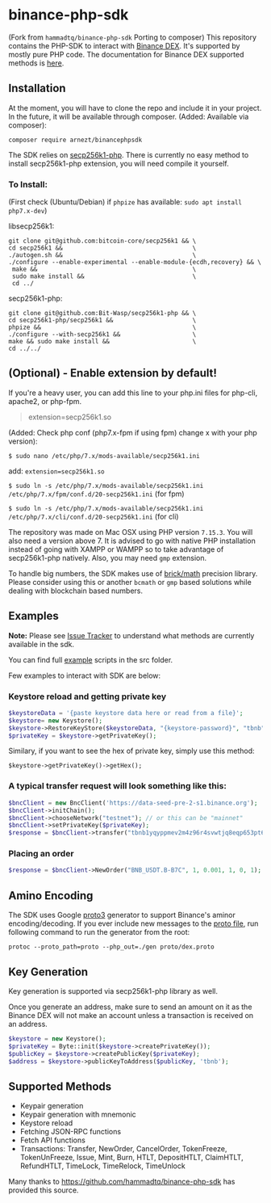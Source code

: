 # binance-php-sdk
(Fork from `hammadtq/binance-php-sdk` Porting to composer)
This repository contains the PHP-SDK to interact with [Binance DEX](http://binance.org). It's supported by mostly pure PHP code. The documentation for Binance DEX supported methods is [here](http://docs.binance.org).

## Installation

At the moment, you will have to clone the repo and include it in your project. In the future, it will be available through composer.
(Added: Available via composer):

`composer require arnezt/binancephpsdk`

The SDK relies on [secp256k1-php](https://github.com/Bit-Wasp/secp256k1-php). There is currently no easy method to install secp256k1-php extension, you will need compile it yourself.

### To Install:

(First check (Ubuntu/Debian) if `phpize` has available: `sudo apt install php7.x-dev`)

libsecp256k1:

    git clone git@github.com:bitcoin-core/secp256k1 && \
    cd secp256k1 &&                                    \
    ./autogen.sh &&                                    \
    ./configure --enable-experimental --enable-module-{ecdh,recovery} && \
     make &&                                           \
     sudo make install &&                              \
     cd ../


secp256k1-php:

    git clone git@github.com:Bit-Wasp/secp256k1-php && \
    cd secp256k1-php/secp256k1 &&                      \
    phpize &&                                          \ 
    ./configure --with-secp256k1 &&                    \  
    make && sudo make install &&                       \
    cd ../../

## (Optional) - Enable extension by default!
If you're a heavy user, you can add this line to your php.ini files for php-cli, apache2, or php-fpm.

> extension=secp256k1.so

(Added: Check php conf (php7.x-fpm if using fpm) change x with your php version):

`$ sudo nano /etc/php/7.x/mods-available/secp256k1.ini`

add: `extension=secp256k1.so`

`$ sudo ln -s /etc/php/7.x/mods-available/secp256k1.ini /etc/php/7.x/fpm/conf.d/20-secp256k1.ini` (for fpm)

`$ sudo ln -s /etc/php/7.x/mods-available/secp256k1.ini /etc/php/7.x/cli/conf.d/20-secp256k1.ini` (for cli)

The repository was made on Mac OSX using PHP version `7.15.3`. You will also need a version above 7. It is advised to go with native PHP installation instead of going with XAMPP or WAMPP so to take advantage of secp256k1-php natively. Also, you may need `gmp` extension.

To handle big numbers, the SDK makes use of [brick/math](https://github.com/brick/math) precision library. Please consider using this or another `bcmath` or `gmp` based solutions while dealing with blockchain based numbers.

## Examples

**Note:** Please see [Issue Tracker](https://github.com/hammadtq/binance-php-sdk/blob/master/issuetracker.md) to understand what methods are currently available in the sdk. 

You can find full [example](https://github.com/hammadtq/binance-php-sdk/tree/master/src/Examples) scripts in the src folder.

Few examples to interact with SDK are below:

### Keystore reload and getting private key

```php
$keystoreData = '{paste keystore data here or read from a file}';
$keystore= new Keystore();
$keystore->RestoreKeyStore($keystoreData, "{keystore-password}", "tbnb");
$privateKey = $keystore->getPrivateKey();
```

Similary, if you want to see the hex of private key, simply use this method:

`$keystore->getPrivateKey()->getHex();`

### A typical transfer request will look something like this:

```php
$bncClient = new BncClient('https://data-seed-pre-2-s1.binance.org');
$bncClient->initChain();
$bncClient->chooseNetwork("testnet"); // or this can be "mainnet"
$bncClient->setPrivateKey($privateKey);
$response = $bncClient->transfer("tbnb1yqyppmev2m4z96r4svwtjq8eqp653pt6elq33r", "tbnb1hgm0p7khfk85zpz5v0j8wnej3a90w709zzlffd", 0.001, "BNB", "3423423");
```

### Placing an order

```php
$response = $bncClient->NewOrder("BNB_USDT.B-B7C", 1, 0.001, 1, 0, 1); //Symbol, side, price, quantity, sequence, timeinfore
```

## Amino Encoding

The SDK uses Google [proto3](https://developers.google.com/protocol-buffers/docs/proto3) generator to support Binance's aminor encoding/decoding. If you ever include new messages to the [proto file](https://github.com/hammadtq/binance-php-sdk/tree/master/proto), run following command to run the generator from the root:

`protoc --proto_path=proto --php_out=./gen proto/dex.proto`

## Key Generation

Key generation is supported via secp256k1-php library as well. 

Once you generate an address, make sure to send an amount on it as the Binance DEX will not make an account unless a transaction is received on an address.

```php
$keystore = new Keystore();
$privateKey = Byte::init($keystore->createPrivateKey());
$publicKey = $keystore->createPublicKey($privateKey);
$address = $keystore->publicKeyToAddress($publicKey, 'tbnb');
```

## Supported Methods

* Keypair generation
* Keypair generation with mnemonic
* Keystore reload
* Fetching JSON-RPC functions
* Fetch API functions
* Transactions: Transfer, NewOrder, CancelOrder, TokenFreeze, TokenUnFreeze, Issue, Mint, Burn, HTLT, DepositHTLT, ClaimHTLT, RefundHTLT, TimeLock, TimeRelock, TimeUnlock



Many thanks to https://github.com/hammadtq/binance-php-sdk has provided this source.
